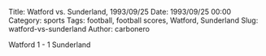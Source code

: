 Title: Watford vs. Sunderland, 1993/09/25
Date: 1993/09/25 00:00
Category: sports
Tags: football, football scores, Watford, Sunderland
Slug: watford-vs-sunderland
Author: carbonero


Watford 1 - 1 Sunderland
